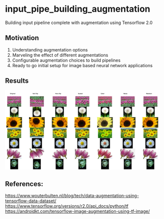 # input_pipe_building_augmentation
Building input pipeline complete with augmentation using Tensorflow 2.0

## Motivation
1. Understanding augmentation options
2. Marveling the effect of different augmentations
3. Configurable augmentation choices to build pipelines
4. Ready to go initial setup for image based neural network applications


## Results
![alt text](results.png)

## References:
https://www.wouterbulten.nl/blog/tech/data-augmentation-using-tensorflow-data-dataset/
https://www.tensorflow.org/versions/r2.0/api_docs/python/tf
https://androidkt.com/tensorflow-image-augmentation-using-tf-image/
